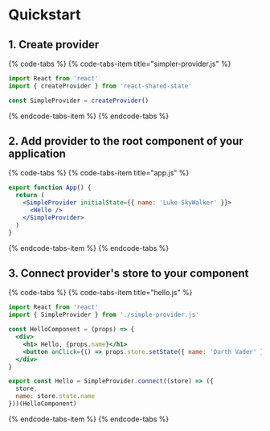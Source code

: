 # Quickstart

## 1. Create provider

{% code-tabs %}
{% code-tabs-item title="simpler-provider.js" %}
```jsx
import React from 'react'
import { createProvider } from 'react-shared-state'

const SimpleProvider = createProvider()
```
{% endcode-tabs-item %}
{% endcode-tabs %}

## 2. Add provider to the root component of your application

{% code-tabs %}
{% code-tabs-item title="app.js" %}
```jsx
export function App() {
  return (
    <SimpleProvider initialState={{ name: 'Luke SkyWalker' }}>
      <Hello />
    </SimpleProvider>
  )
}
```
{% endcode-tabs-item %}
{% endcode-tabs %}

## 3. Connect provider's store to your component

{% code-tabs %}
{% code-tabs-item title="hello.js" %}
```jsx
import React from 'react'
import { SimpleProvider } from './simple-provider.js'

const HelloComponent = (props) => {
  <div>
    <h1> Hello, {props.name}</h1>
    <button onClick={() => props.store.setState({ name: 'Darth Vader' })}>Set Name</button>
  </div>
}

export const Hello = SimpleProvider.connect((store) => ({
  store,
  name: store.state.name
}))(HelloComponent)
```
{% endcode-tabs-item %}
{% endcode-tabs %}

